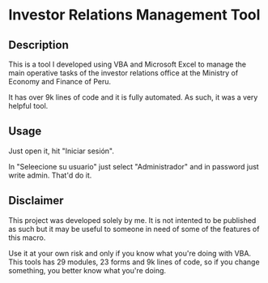 # Investor Relations Management Tool

## Description

This is a tool I developed using VBA and Microsoft Excel to manage the main operative tasks of the investor relations office at the Ministry of Economy and Finance of Peru.

It has over 9k lines of code and it is fully automated. As such, it was a very helpful tool.

## Usage

Just open it, hit "Iniciar sesión".

In "Seleecione su usuario" just select "Administrador" and in password just write admin. That'd do it.

## Disclaimer

This project was developed solely by me. It is not intented to be published as such but it may be useful to someone in need of some of the features of this macro.

Use it at your own risk and only if you know what you're doing with VBA. This tools has 29 modules, 23 forms and 9k lines of code, so if you change something, you better know what you're doing.
